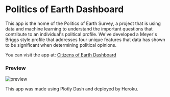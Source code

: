 # Politics of Earth Dashboard

This app is the home of the Politics of Earth Survey, a project that is using data and machine learning to understand the important questions that contribute to an individual's political profile. We've developed a Meyer's Briggs style profile that addresses four unique features that data has shown to be significant when determining political opinions.

You can visit the app at: [Citizens of Earth Dashboard](https://git.heroku.com/secure-everglades-75348.git)

### Preview
![preview](https://github.com/christineegan42/pol_profile_dash/blob/main/preview2.png)

This app was made using Plotly Dash and deployed by Heroku. 
